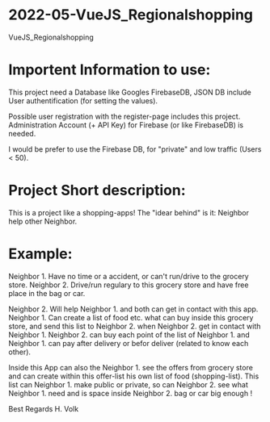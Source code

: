 # 2022-05-VueJS_Regionalshopping

VueJS_Regionalshopping

# Importent Information to use:

This project need a Database like Googles FirebaseDB, JSON DB include
User authentification (for setting the values).

Possible user registration with the register-page includes this project.
Administration Account (+ API Key) for Firebase (or like FirebaseDB) is needed.

I would be prefer to use the Firebase DB, for "private" and low traffic (Users < 50).

# Project Short description:

This is a project like a shopping-apps!
The "idear behind" is it: Neighbor help other Neighbor.

# Example:

Neighbor 1. Have no time or a accident, or can't run/drive to the grocery store.
Neighbor 2. Drive/run regulary to this grocery store and have free place in the bag or car.

Neighbor 2. Will help Neighbor 1. and both can get in contact with this app.
Neighbor 1. Can create a list of food etc. what can buy inside this grocery store, and send
this list to Neighbor 2. when Neighbor 2. get in contact with Neighbor 1.
Neighbor 2. can buy each point of the list of Neighbor 1. and Neighbor 1. can pay after
delivery or befor deliver (related to know each other).

Inside this App can also the Neighbor 1. see the offers from grocery store and can create
within this offer-list his own list of food (shopping-list). This list can Neighbor 1. make
public or private, so can Neighbor 2. see what Neighbor 1. need and is space inside Neighbor 2. bag or car big enough !

Best Regards H. Volk
